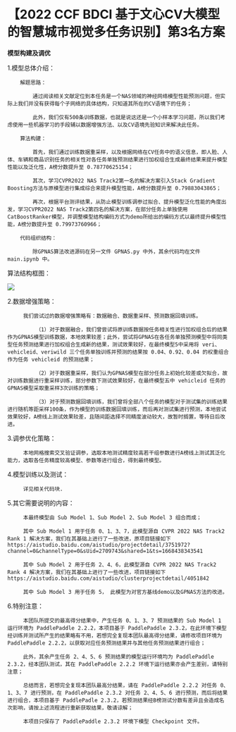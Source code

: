 # **【2022 CCF BDCI 基于文心CV大模型的智慧城市视觉多任务识别】第3名方案**

**模型构建及调优**

1.模型总体介绍：

        解题思路：
    
            通过阅读相关文献定位到本任务是一个NAS领域的神经网络模型性能预测问题，但实际上我们并没有获得每个子网络的具体结构，只知道其所在的CV语境下的任务；
    
            此外，我们仅有500条训练数据，也就是说这还是一个小样本学习问题，所以我们考虑使用一些机器学习的手段辅以数据增强方法、以及CV语境先验知识来解决此任务。
    
        算法构建：

            首先，我们通过训练数据重采样，以及根据网络在CV任务中的语义信息，即人脸、人体、车辆和商品识别任务的相关性对各任务单独预测结果进行加权组合生成最终结果来提升模型性能以及泛化性，A榜分数提升至 0.78770625154；

            其次，学习CVPR2022 NAS Track2第一名的解决方案引入Stack Gradient Boosting方法与原模型进行集成综合来提升模型性能，A榜分数提升至 0.79883043865；
    
            再次，根据平台测评结果，从防止模型训练调参过拟合、提升模型泛化性能的角度出发，学习CVPR2022 NAS Track2第四名的解决方案，在部分任务上单独使用CatBoostRanker模型，并调整模型结构编码方式为demo所给出的编码方式以最终提升模型性能，A榜分数提升至 0.79973760966；
            
        代码组织结构：
            
            除GPNAS算法改进源码在另一文件 GPNAS.py 中外，其余代码均在文件 main.ipynb 中。
            
   算法结构框图：
        
   ![](https://ai-studio-static-online.cdn.bcebos.com/d4bab46696324d63bc932bed826634b296b4abf829b54ed7bfc488dc53a0cd7e)

2.数据增强策略：
     
         我们尝试过的数据增强策略有：数据融合、数据重采样、预测数据回填训练。
         
             （1）对于数据融合，我们曾尝试将原训练数据按任务相关性进行加权组合后的结果作为GPNAS模型训练数据，本地效果较差；此外，尝试将GPNAS在各任务单独预测模型中将同类型任务预测结果进行加权组合生成新的结果，测试效果较好，在最终模型5中采用将 veri、vehicleid、veriwild 三个任务单独训练并预测的结果按 0.04、0.92、0.04 的权重组合作为任务 vehicleid 的预测结果；
             
             （2）对于数据重采样，我们认为GPNAS模型在部分任务上初始化较差或欠拟合，故对训练数据进行重采样训练，部分参数下测试效果较好，在最终模型五中 vehicleid 任务的GPNAS模型采取重采样3次训练的策略；
             
             （3）对于预测数据回填训练，我们曾将全部八个任务的模型对于测试集的训练结果进行随机等距采样100条，作为模型的训练数据回填训练，而后再对测试集进行预测，本地尝试效果较好，A榜线上测试效果较差，且随间距选择不同精度波动较大，故暂时搁置，等待日后改进。     

3.调参优化策略：
    
         本地网格搜索交叉验证调参，选取本地测试精度较高若干组参数进行A榜线上测试其泛化能力，选取各任务精度较高模型、参数等进行组合，得到最终模型。
 
4.模型训练以及测试：
           
         详见相关代码块.

5.其它需要说明的内容：
        
         本最终模型由 Sub Model 1、Sub Model 2、Sub Model 3 组合而成；
             
         其中 Sub Model 1 用于任务 0、1、3、7，此模型源自 CVPR 2022 NAS Track2 Rank 1 解决方案，我们在其基础上进行了一些改进，原项目链接如下 https://aistudio.baidu.com/aistudio/projectdetail/3751972?channel=0&channelType=0&sUid=2709743&shared=1&ts=1668438343541
             
         其中 Sub Model 2 用于任务 2、4、6，此模型源自 CVPR 2022 NAS Track2 Rank 4 解决方案，我们在其基础上进行了一些改进，项目链接如下 https://aistudio.baidu.com/aistudio/clusterprojectdetail/4051842
             
         其中 Sub Model 3 用于任务 5， 此模型为对官方基线demo以及GPNAS方法的改进。
 
 6.特别注意：
         
         本团队所提交的最高得分结果中，产生任务 0、1、3、7 预测结果的 Sub Model 1 运行环境为 PaddlePaddle 2.2.2，本项目基于 PaddlePaddle 2.3.2，在此环境下模型经训练并测试所产生的结果略有不用，若想完全复现本团队最高得分结果，请修改项目环境为 PaddlePaddle 2.2.2，以获取对应任务预测结果并与其他任务预测结果进行组合；
         
         此外，其余产生任务 2、4、5、6 预测结果的模型运行环境均为 PaddlePaddle 2.3.2，经本团队测试，其在 PaddlePaddle 2.2.2 环境下运行结果亦会产生差别，请特别注意；
         
         总结而言，若想完全复现本团队最高分结果，请在 PaddlePaddle 2.2.2 对任务 0、1、3、7 进行预测，在 PaddlePaddle 2.3.2 对任务 2、4、5、6 进行预测，而后将结果进行组合，本项目基于 PaddlePadle 2.3.2，若预测结果经B榜测试分数有差异且会造成名次影响，请按上述流程进行重新获取结果，敬请谅解；
         
         本项目只保存了 PaddlePaddle 2.3.2 环境下模型 Checkpoint 文件。
